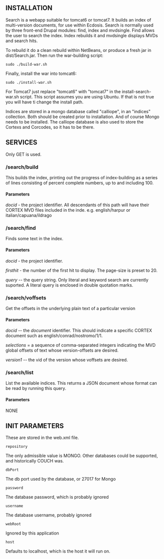 ## INSTALLATION

Search is a webapp suitable for tomcat6 or tomcat7. It builds an index of multi-version documents,
for use within Ecdosis. Search is normally used by three front-end Drupal modules: find, index and mvdsingle. Find allows the user to search the index. Index rebuilds it and mvdsingle displays MVDs and search hits.

To rebuild it do a clean rebuild within NetBeans, or produce a fresh 
jar in dist/Search.jar. Then run the war-building script:

    sudo ./build-war.sh

Finally, install the war into tomcat6:

    sudo ./install-war.sh

For Tomcat7 just replace "tomcat6" with "tomcat7" in the install-search-war.sh script. This script assumes you are using Ubuntu. If that is not true you will have ti change the install path.

Indices are stored in a mongo database called "calliope", in an "indices" collection.
Both should be created prior to installation. And of course Mongo needs to be installed. The calliope database is also used to store the Cortexs and Corcodes, so it has to be there.

## SERVICES
Only GET is used.

### /search/build
This builds the index, printing out the progress of index-building as a series of lines 
consisting of percent complete numbers, up to and including 100.

#### Parameters
*docid* - the project identifier. All descendants of this path will have their CORTEX MVD files included in the inde. e.g. english/harpur or italian/capuana/ildrago

### /search/find
Finds some text in the index.
    
#### Parameters
*docid* - the project identifier.

*firsthit* - the number of the first hit to display. The page-size is preset to 20.

*query* -- the query string. Only literal and keyword search are currently suported. A literal query is enclosed in double quotation marks.

### /search/voffsets
Get the offsets in the underlying plain text of a particular version
    
#### Parameters
*docid* -- the *document* identifier. This should indicate a specific CORTEX document such as english/conrad/nostromo/1/1.

*selections* = a sequence of comma-separated integers indicating the MVD global offsets of text whose version-offsets are desired.

*version1* -- the vid of the version whose voffsets are desired.

### /search/list
List the available indices. This returns a JSON document whose format can be read by running this query.

#### Parameters
NONE

## INIT PARAMETERS

These are stored in the web.xml file.

    repository 

The only admissible value is MONGO. Other databases could be supported, and 
historically COUCH was.

    dbPort

The db port used by the database, or 27017 for Mongo

    password

The database password, which is probably ignored

    username

The database username, probably ignored
 
    webRoot

Ignored by this application

    host

Defaults to localhost, which is the host it will run on.

